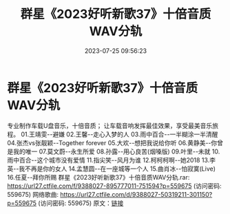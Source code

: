﻿---
title: 群星《2023好听新歌37》十倍音质WAV分轨
date: 2023-07-25 09:56:23
categories: WAV车载音乐、镜像
tags: 华语中文
---
# 群星《2023好听新歌37》十倍音质WAV分轨

专业制作车载U盘音乐，十倍音质；
让车载音响发挥最佳效果，享受最美音乐旅程。
01.王靖雯--避嫌
02.王馨--走心入梦的人
03.雨中百合--一半糊涂一半清醒
04.张杰vs张靓颖--Together forever
05.大欢--想把我说给你听
06.黄静美--你曾是我的唯一
07.莫文蔚--永生所爱
08.孙露--用心良苦(烟嗓版)
09.叶里--未就
10.雨中百合--这个城市没有爱情
11.指尖笑--风月为谁
12.柯柯柯啊--她2018
13.李英--我不再是你的女人
14.孟慧圆--在一座城等一个人
15.曲肖冰--怕寂寞(Live)
16.任夏--拜你所赐
群星《2023好听新歌37》十倍音质WAV分轨.rar: https://url27.ctfile.com/f/9388027-895777011-751594?p=559675
(访问密码: 559675)
网络歌曲: https://url27.ctfile.com/d/9388027-50319211-301150?p=559675
(访问密码: 559675)
原文：[链接](https://blog.sina.com.cn/s/blog_1647c7e76010312u5.html)